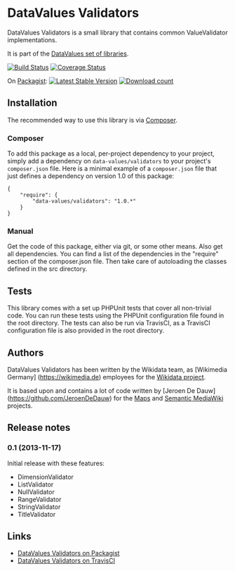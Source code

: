 # DataValues Validators

DataValues Validators is a small library that contains common ValueValidator implementations.

It is part of the [DataValues set of libraries](https://github.com/DataValues).

[![Build Status](https://secure.travis-ci.org/DataValues/Validators.png?branch=master)](http://travis-ci.org/DataValues/Validators)
[![Coverage Status](https://coveralls.io/repos/DataValues/Validators/badge.png)](https://coveralls.io/r/DataValues/Validators)

On [Packagist](https://packagist.org/packages/data-values/validators):
[![Latest Stable Version](https://poser.pugx.org/data-values/validators/version.png)](https://packagist.org/packages/data-values/validators)
[![Download count](https://poser.pugx.org/data-values/validators/d/total.png)](https://packagist.org/packages/data-values/validators)

## Installation

The recommended way to use this library is via [Composer](http://getcomposer.org/).

### Composer

To add this package as a local, per-project dependency to your project, simply add a
dependency on `data-values/validators` to your project's `composer.json` file.
Here is a minimal example of a `composer.json` file that just defines a dependency on
version 1.0 of this package:

    {
        "require": {
            "data-values/validators": "1.0.*"
        }
    }

### Manual

Get the code of this package, either via git, or some other means. Also get all dependencies.
You can find a list of the dependencies in the "require" section of the composer.json file.
Then take care of autoloading the classes defined in the src directory.

## Tests

This library comes with a set up PHPUnit tests that cover all non-trivial code. You can run these
tests using the PHPUnit configuration file found in the root directory. The tests can also be run
via TravisCI, as a TravisCI configuration file is also provided in the root directory.

## Authors

DataValues Validators has been written by the Wikidata team, as [Wikimedia Germany]
(https://wikimedia.de) employees for the [Wikidata project](https://wikidata.org/).

It is based upon and contains a lot of code written by [Jeroen De Dauw]
(https://github.com/JeroenDeDauw) for the [Maps](https://github.com/JeroenDeDauw/Maps) and
[Semantic MediaWiki](https://semantic-mediawiki.org/) projects.

## Release notes

### 0.1 (2013-11-17)

Initial release with these features:

* DimensionValidator
* ListValidator
* NullValidator
* RangeValidator
* StringValidator
* TitleValidator

## Links

* [DataValues Validators on Packagist](https://packagist.org/packages/data-values/validators)
* [DataValues Validators on TravisCI](https://travis-ci.org/DataValues/Validators)
